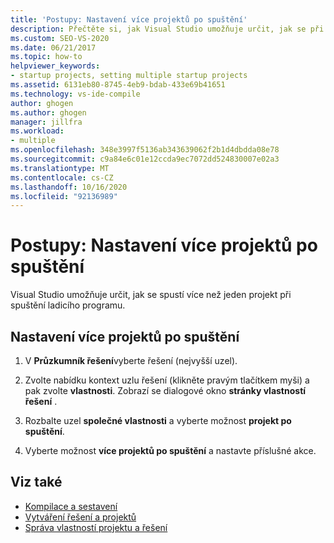 ```yaml
---
title: 'Postupy: Nastavení více projektů po spuštění'
description: Přečtěte si, jak Visual Studio umožňuje určit, jak se při spuštění ladicího programu spustí více než jeden projekt.
ms.custom: SEO-VS-2020
ms.date: 06/21/2017
ms.topic: how-to
helpviewer_keywords:
- startup projects, setting multiple startup projects
ms.assetid: 6131eb80-8745-4eb9-bdab-433e69b41651
ms.technology: vs-ide-compile
author: ghogen
ms.author: ghogen
manager: jillfra
ms.workload:
- multiple
ms.openlocfilehash: 348e3997f5136ab343639062f2b1d4dbdda08e78
ms.sourcegitcommit: c9a84e6c01e12ccda9ec7072dd524830007e02a3
ms.translationtype: MT
ms.contentlocale: cs-CZ
ms.lasthandoff: 10/16/2020
ms.locfileid: "92136989"
---
```

# <a name="how-to-set-multiple-startup-projects"></a>Postupy: Nastavení více projektů po spuštění

Visual Studio umožňuje určit, jak se spustí více než jeden projekt při spuštění ladicího programu.

## <a name="to-set-multiple-startup-projects"></a>Nastavení více projektů po spuštění

1. V **Průzkumník řešení**vyberte řešení (nejvyšší uzel).

2. Zvolte nabídku kontext uzlu řešení (klikněte pravým tlačítkem myši) a pak zvolte **vlastnosti**. Zobrazí se dialogové okno **stránky vlastností řešení** .

3. Rozbalte uzel **společné vlastnosti** a vyberte možnost **projekt po spuštění**.

4. Vyberte možnost **více projektů po spuštění** a nastavte příslušné akce.

## <a name="see-also"></a>Viz také

- [Kompilace a sestavení](../ide/compiling-and-building-in-visual-studio.md)
- [Vytváření řešení a projektů](../ide/creating-solutions-and-projects.md)
- [Správa vlastností projektu a řešení](../ide/managing-project-and-solution-properties.md)
